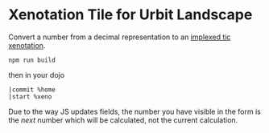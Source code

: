 #   Xenotation Tile for Urbit Landscape

Convert a number from a decimal representation to an [implexed tic xenotation](http://hyperstition.abstractdynamics.org/archives/003538.html).

    npm run build

then in your dojo

    |commit %home
    |start %xeno

Due to the way JS updates fields, the number you have visible in the form is the _next_ number which will be calculated, not the current calculation.

